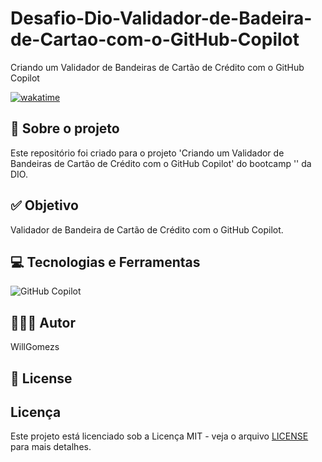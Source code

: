 # Desafio-Dio-Validador-de-Badeira-de-Cartao-com-o-GitHub-Copilot
Criando um Validador de Bandeiras de Cartão de Crédito com o GitHub Copilot

[![wakatime](https://wakatime.com/badge/user/68660678-6b86-4b78-98df-f5f41a37e1bc/project/88c74689-cf3c-4ae5-b316-5b3c06cd6e2a.svg)](https://wakatime.com/badge/user/68660678-6b86-4b78-98df-f5f41a37e1bc/project/88c74689-cf3c-4ae5-b316-5b3c06cd6e2a)

## 💼 Sobre o projeto

Este repositório foi criado para o projeto 'Criando um Validador de Bandeiras de Cartão de Crédito com o GitHub Copilot' do bootcamp '' da DIO.

## ✅ Objetivo

Validador de Bandeira de Cartão de Crédito com o GitHub Copilot.

## 💻 Tecnologias e Ferramentas

![GitHub Copilot](https://img.shields.io/static/v1?style=for-the-badge&message=GitHub+Copilot&color=000000&logo=GitHub+Copilot&logoColor=FFFFFF&label=) 

## 👨🏽‍💻 Autor

WillGomezs

## 📝 License

## Licença

Este projeto está licenciado sob a Licença MIT - veja o arquivo [LICENSE](https://opensource.org/licenses/MIT) para mais detalhes.
